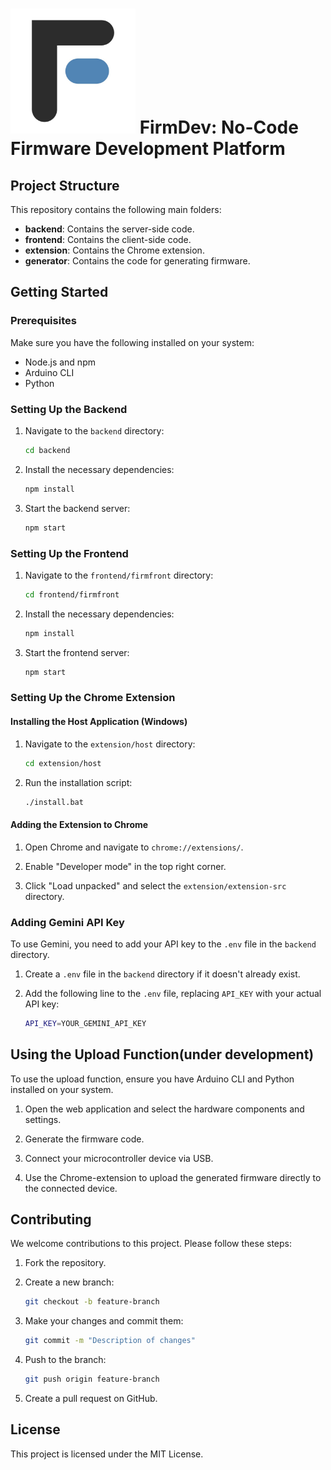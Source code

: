 # <img src="./logo.jpg" alt="FirmDev Logo" width="200" height="200"> FirmDev: No-Code Firmware Development Platform

## Project Structure

This repository contains the following main folders:

- **backend**: Contains the server-side code.
- **frontend**: Contains the client-side code.
- **extension**: Contains the Chrome extension.
- **generator**: Contains the code for generating firmware.

## Getting Started

### Prerequisites

Make sure you have the following installed on your system:

- Node.js and npm
- Arduino CLI
- Python

### Setting Up the Backend

1. Navigate to the `backend` directory:
    ```sh
    cd backend
    ```

2. Install the necessary dependencies:
    ```sh
    npm install
    ```

3. Start the backend server:
    ```sh
    npm start
    ```

### Setting Up the Frontend

1. Navigate to the `frontend/firmfront` directory:
    ```sh
    cd frontend/firmfront
    ```

2. Install the necessary dependencies:
    ```sh
    npm install
    ```

3. Start the frontend server:
    ```sh
    npm start
    ```

### Setting Up the Chrome Extension

#### Installing the Host Application (Windows)

1. Navigate to the `extension/host` directory:
    ```sh
    cd extension/host
    ```

2. Run the installation script:
    ```sh
    ./install.bat
    ```

#### Adding the Extension to Chrome

1. Open Chrome and navigate to `chrome://extensions/`.

2. Enable "Developer mode" in the top right corner.

3. Click "Load unpacked" and select the `extension/extension-src` directory.

### Adding Gemini API Key

To use Gemini, you need to add your API key to the `.env` file in the `backend` directory.

1. Create a `.env` file in the `backend` directory if it doesn't already exist.

2. Add the following line to the `.env` file, replacing `API_KEY` with your actual API key:
    ```sh
    API_KEY=YOUR_GEMINI_API_KEY
    ```

## Using the Upload Function(under development)

To use the upload function, ensure you have Arduino CLI and Python installed on your system.

1. Open the web application and select the hardware components and settings.

2. Generate the firmware code.

3. Connect your microcontroller device via USB.

4. Use the Chrome-extension to upload the generated firmware directly to the connected device.

## Contributing

We welcome contributions to this project. Please follow these steps:

1. Fork the repository.

2. Create a new branch:
    ```sh
    git checkout -b feature-branch
    ```

3. Make your changes and commit them:
    ```sh
    git commit -m "Description of changes"
    ```

4. Push to the branch:
    ```sh
    git push origin feature-branch
    ```

5. Create a pull request on GitHub.

## License

This project is licensed under the MIT License.
